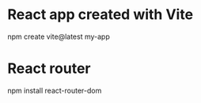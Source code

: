 # React app created with Vite

npm create vite@latest my-app

# React router

npm install react-router-dom
